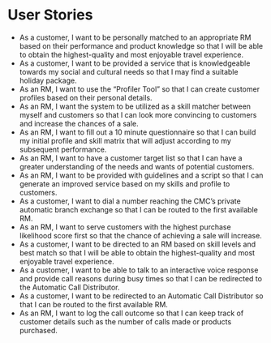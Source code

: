 # User Stories

* As a customer, I want to be personally matched to an appropriate RM based on their performance and product knowledge so that I will be able to obtain the highest-quality and most enjoyable travel experience.
* As a customer, I want to be provided a service that is knowledgeable towards my social and cultural needs so that I may find a suitable holiday package.
* As an RM, I want to use the “Profiler Tool” so that I can create customer profiles based on their personal details.
* As an RM, I want the system to be utilized as a skill matcher between myself and customers so that I can look more convincing to customers and increase the chances of a sale.
* As an RM, I want to fill out a 10 minute questionnaire so that I can build my initial profile and skill matrix that will adjust according to my subsequent performance.
* As an RM, I want to have a customer target list so that I can have a greater understanding of the needs and wants of potential customers.
* As an RM, I want to be provided with guidelines and a script so that I can generate an improved service based on my skills and profile to customers.
* As a customer, I want to dial a number reaching the CMC’s private automatic branch exchange so that I can be routed to the first available RM.
* As an RM, I want to serve customers with the highest purchase likelihood score first so that the chance of achieving a sale will increase.
* As a customer, I want to be directed to an RM based on skill levels and best match so that I will be able to obtain the highest-quality and most enjoyable travel experience.
* As a customer, I want to be able to talk to an interactive voice response and provide call reasons during busy times so that I can be redirected to the Automatic Call Distributor.
* As a customer, I want to be redirected to an Automatic Call Distributor so that I can be routed to the first available RM.
* As an RM, I want to log the call outcome so that I can keep track of customer details such as the number of calls made or products purchased.

